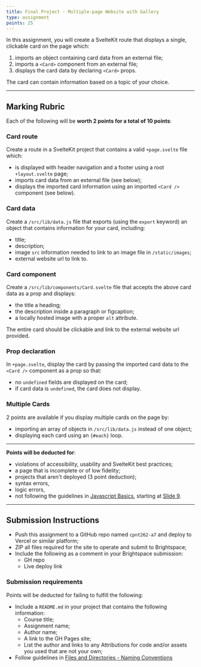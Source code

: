 ```yaml
---
title: Final Project - Multiple-page Website with Gallery
type: assignment
points: 25
---
```


In this assignment, you will create a SvelteKit route that displays a single, clickable card on the page which:
1. imports an object containing card data from an external file;
2. imports a `<Card>` component from an external file;
3. displays the card data by declaring `<Card>` props.

The card can contain information based on a topic of your choice.

---
## Marking Rubric
Each of the following will be **worth 2 points for a total of 10 points**:

### Card route
Create a route in a SvelteKit project that contains a valid `+page.svelte` file which:
- is displayed with header navigation and a footer using a root `+layout.svelte` page;
- imports card data from an external file (see below);
- displays the imported card information using an imported `<Card />` component (see below). 

### Card data
Create a `/src/lib/data.js` file that exports (using the `export` keyword) an object that contains information for your card, including:
- title;
- description;
- image `src` information needed to link to an image file in `/static/images`;
- external website url to link to.

### Card component
Create a `/src/lib/components/Card.svelte` file that accepts  the above card data as a prop and displays: 
- the title a heading;
- the description inside a paragraph or figcaption;
- a locally hosted image with a proper `alt` attribute.

The entire card should be clickable and link to the external website url provided.

### Prop declaration
In `+page.svelte`, display the card by passing the imported card data to the `<Card />` component as a prop so that:
- no `undefined` fields are displayed on the card;
- if card data is `undefined`, the card does not display.

### Multiple Cards
2 points are available if you display multiple cards on the page by:
- importing an array of objects in `/src/lib/data.js` instead of one object;
- displaying each card using an `{#each}` loop.

---

**Points will be deducted for**:
- violations of accessibility, usability and SvelteKit best practices;
- a page that is incomplete or of low fidelity; 
- projects that aren't deployed (3 point deduction);
- syntax errors, 
- logic errors,
- not following the guidelines in [Javascript Basics](https://sait-wbdv.github.io/slides/w23/cpnt-262/js-introduction.html), starting at [Slide 9](https://sait-wbdv.github.io/slides/w23/cpnt-262/js-introduction.html#/9).

---

## Submission Instructions
- Push this assignment to a GitHub repo named `cpnt262-a7` and deploy to Vercel or similar platform;
- ZIP all files required for the site to operate and submit to Brightspace;
- Include the following as a comment in your Brightspace submission:
  - GH repo
  - Live deploy link

### Submission requirements
Points will be deducted for failing to fulfill the following:
- Include a `README.md` in your project that contains the following information:
  - Course title;
  - Assignment name;
  - Author name;
  - A link to the GH Pages site;
  - List the author and links to any Attributions for code and/or assets you used that are not your own;
- Follow guidelines in [Files and Directories - Naming Conventions](https://gist.github.com/acidtone/d77059ec1851eff266339a3df70f6984)
